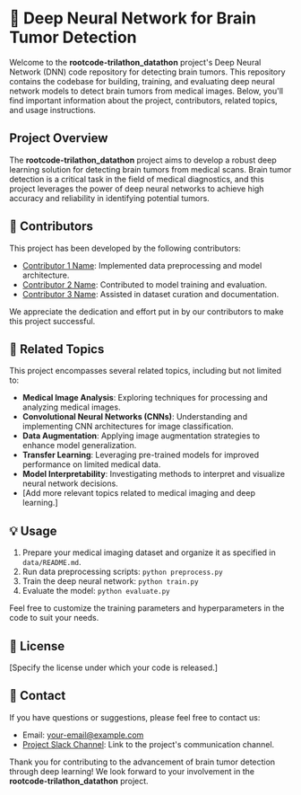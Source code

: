 # 🧠 Deep Neural Network for Brain Tumor Detection

Welcome to the **rootcode-trilathon_datathon** project's Deep Neural Network (DNN) code repository for detecting brain tumors. This repository contains the codebase for building, training, and evaluating deep neural network models to detect brain tumors from medical images. Below, you'll find important information about the project, contributors, related topics, and usage instructions.

## Project Overview

The **rootcode-trilathon_datathon** project aims to develop a robust deep learning solution for detecting brain tumors from medical scans. Brain tumor detection is a critical task in the field of medical diagnostics, and this project leverages the power of deep neural networks to achieve high accuracy and reliability in identifying potential tumors.

## 🚀 Contributors

This project has been developed by the following contributors:

- [Contributor 1 Name](https://github.com/contributor1): Implemented data preprocessing and model architecture.
- [Contributor 2 Name](https://github.com/contributor2): Contributed to model training and evaluation.
- [Contributor 3 Name](https://github.com/contributor3): Assisted in dataset curation and documentation.

We appreciate the dedication and effort put in by our contributors to make this project successful.

## 🔗 Related Topics

This project encompasses several related topics, including but not limited to:

- **Medical Image Analysis**: Exploring techniques for processing and analyzing medical images.
- **Convolutional Neural Networks (CNNs)**: Understanding and implementing CNN architectures for image classification.
- **Data Augmentation**: Applying image augmentation strategies to enhance model generalization.
- **Transfer Learning**: Leveraging pre-trained models for improved performance on limited medical data.
- **Model Interpretability**: Investigating methods to interpret and visualize neural network decisions.
- [Add more relevant topics related to medical imaging and deep learning.]

## 💡 Usage

1. Prepare your medical imaging dataset and organize it as specified in `data/README.md`.
2. Run data preprocessing scripts: `python preprocess.py`
3. Train the deep neural network: `python train.py`
4. Evaluate the model: `python evaluate.py`

Feel free to customize the training parameters and hyperparameters in the code to suit your needs.


## 📄 License

[Specify the license under which your code is released.]

## 📧 Contact

If you have questions or suggestions, please feel free to contact us:

- Email: [your-email@example.com](mailto:your-email@example.com)
- [Project Slack Channel](#): Link to the project's communication channel.

Thank you for contributing to the advancement of brain tumor detection through deep learning! We look forward to your involvement in the **rootcode-trilathon_datathon** project.
